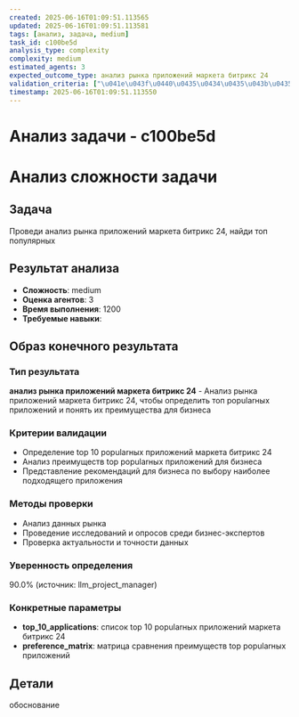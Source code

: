 ```yaml
---
created: 2025-06-16T01:09:51.113565
updated: 2025-06-16T01:09:51.113581
tags: [анализ, задача, medium]
task_id: c100be5d
analysis_type: complexity
complexity: medium
estimated_agents: 3
expected_outcome_type: анализ рынка приложений маркета битрикс 24
validation_criteria: ["\u041e\u043f\u0440\u0435\u0434\u0435\u043b\u0435\u043d\u0438\u0435 top 10 popular\u043d\u044b\u0445 \u043f\u0440\u0438\u043b\u043e\u0436\u0435\u043d\u0438\u0439 \u043c\u0430\u0440\u043a\u0435\u0442\u0430 \u0431\u0438\u0442\u0440\u0438\u043a\u0441 24", "\u0410\u043d\u0430\u043b\u0438\u0437 \u043f\u0440\u0435\u0438\u043c\u0443\u0449\u0435\u0441\u0442\u0432 top popular\u043d\u044b\u0445 \u043f\u0440\u0438\u043b\u043e\u0436\u0435\u043d\u0438\u0439 \u0434\u043b\u044f \u0431\u0438\u0437\u043d\u0435\u0441\u0430", "\u041f\u0440\u0435\u0434\u0441\u0442\u0430\u0432\u043b\u0435\u043d\u0438\u0435 \u0440\u0435\u043a\u043e\u043c\u0435\u043d\u0434\u0430\u0446\u0438\u0439 \u0434\u043b\u044f \u0431\u0438\u0437\u043d\u0435\u0441\u0430 \u043f\u043e \u0432\u044b\u0431\u043e\u0440\u0443 \u043d\u0430\u0438\u0431\u043e\u043b\u0435\u0435 \u043f\u043e\u0434\u0445\u043e\u0434\u044f\u0449\u0435\u0433\u043e \u043f\u0440\u0438\u043b\u043e\u0436\u0435\u043d\u0438\u044f"]
timestamp: 2025-06-16T01:09:51.113550
---
```


# Анализ задачи - c100be5d

# Анализ сложности задачи

## Задача
Проведи анализ рынка приложений маркета битрикс 24, найди топ популярных

## Результат анализа
- **Сложность**: medium
- **Оценка агентов**: 3
- **Время выполнения**: 1200
- **Требуемые навыки**: 

## Образ конечного результата

### Тип результата
**анализ рынка приложений маркета битрикс 24** - Анализ рынка приложений маркета битрикс 24, чтобы определить топ popularных приложений и понять их преимущества для бизнеса

### Критерии валидации
- Определение top 10 popularных приложений маркета битрикс 24
- Анализ преимуществ top popularных приложений для бизнеса
- Представление рекомендаций для бизнеса по выбору наиболее подходящего приложения

### Методы проверки
- Анализ данных рынка
- Проведение исследований и опросов среди бизнес-экспертов
- Проверка актуальности и точности данных

### Уверенность определения
90.0% (источник: llm_project_manager)

### Конкретные параметры
- **top_10_applications**: список top 10 popularных приложений маркета битрикс 24
- **preference_matrix**: матрица сравнения преимуществ top popularных приложений


## Детали
обоснование
